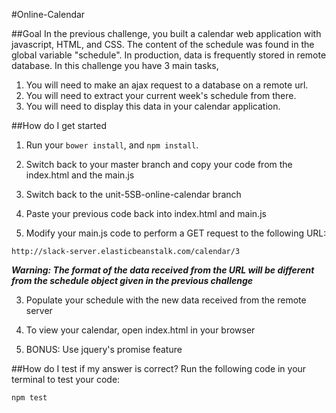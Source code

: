 #Online-Calendar

##Goal
In the previous challenge, you built a calendar web application with javascript, HTML, and CSS. The content of the schedule was found in the global variable "schedule". In production, data is frequently stored in remote database.
In this challenge you have 3 main tasks,

1. You will need to make an ajax request to a database on a remote url.
1. You will need to extract your current week's schedule from there. 
1. You will need to display this data in your calendar application.

##How do I get started
1. Run your `bower install`, and `npm install`.
1. Switch back to your master branch and copy your code from the index.html and the main.js
1. Switch back to the unit-5SB-online-calendar branch
1. Paste your previous code back into index.html and main.js

2. Modify your main.js code to perform a GET request to the following URL:
````
http://slack-server.elasticbeanstalk.com/calendar/3
````
***Warning: The format of the data received from the URL will be different from the schedule object given in the previous challenge*** 

3. Populate your schedule with the new data received from the remote server

4. To view your calendar, open index.html in your browser

5. BONUS: Use jquery's promise feature

##How do I test if my answer is correct?
Run the following code in your terminal to test your code:
````
npm test
````
